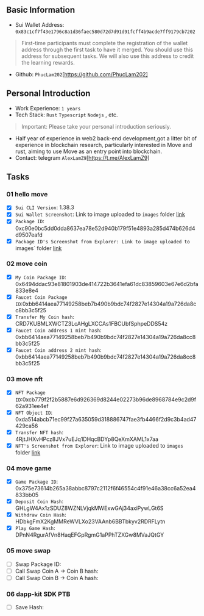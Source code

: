 ## Basic Information
- Sui Wallet Address: `0x83c1cf7f43e1796c8a1d36faec580d72d7d91d91fcff4b9acde7ff9179cb7202`
> First-time participants must complete the registration of the wallet address through the first task to have it merged. You should use this address for subsequent tasks. We will also use this address to credit the learning rewards.
- Github: `PhucLam202`[https://github.com/PhucLam202]

## Personal Introduction
- Work Experience: `1 years`
- Tech Stack: `Rust` `Typescript` `Nodejs` , etc.
> Important: Please take your personal introduction seriously.
- Half year of experience in web2 back-end development,got a litter bit of experience in blockchain research, particularly interested in Move and rust, aiming to use Move as an entry point into blockchain.
- Contact: telegram `AlexLamZ9`[https://t.me/AlexLamZ9]

## Tasks

### 01 hello move
- [x] `Sui CLI Version`: 1.38.3
- [x] `Sui Wallet Screenshot`: Link to image uploaded to `images` folder [link](./images/task1_wallet_address.png)
- [x] `Package ID`: 0xc90e0bc5dd0dda8637ea78e52d940b179f51e4893a285d474b626d4d9507eafd
- [x] `Package ID's Screenshot from Explorer: Link to image uploaded to `images` folder [link](./images/task1_packageId.png)

### 02 move coin
- [x] `My Coin Package ID`: 0x6494ddac93e81801903de414722b3641efa61dc83859603e67e6d2bfa833e8e4
- [x] `Faucet Coin Package ID`:0xbb6414aea77149258beb7b490b9bdc74f2827e14304a19a726da8cc8bb3c5f25
- [x] `Transfer My Coin hash`: CRD7KUBMLXWCTZ3LcAHgLXCCAs1FBCUbfSphpeDDS54z
- [x] `Faucet Coin address 1 mint hash`: 0xbb6414aea77149258beb7b490b9bdc74f2827e14304a19a726da8cc8bb3c5f25
- [x] `Faucet Coin address 2 mint hash`: 0xbb6414aea77149258beb7b490b9bdc74f2827e14304a19a726da8cc8bb3c5f25

### 03 move nft
- [x] `NFT Package ID`:0xcb779f2f2b5887e6d926369d8244e02273b96de8968784e9c2d9f62a931ee4ef
- [x] `NFT Object ID`: 0xda514abcb71ec99f27a635059d318886747fae3fb4466f2d9c3b4ad47429ca56
- [x] `Transfer NFT hash`: 4RjtJHXvHPcz8JVx7uEJq1DHqcBDYp8QeXmXAML1x7aa
- [x] `NFT's Screenshot from Explorer`: Link to image uploaded to `images` folder [link](./images/task3_NFT.png)

### 04 move game
- [x] `Game Package ID`: 0x375e73614b265a38abbc8797c2112f6f46554c4f91e46a38cc6a52ea4833bb05
- [x] `Deposit Coin Hash`: GHLgW4Ax1zSDUZ8WZNLVjqkMWExwGAj34axiPywLGt6S
- [x] `Withdraw Coin Hash`: HDbkgFmX2KgMMReWVLXo23VAAnb6BBTbkyv2RDRFLytn
- [x] `Play Game Hash`: DPnN4RgurAfVn8HaqEFGpRgmG1aPPhTZXGw8MVaJQtGY

### 05 move swap
- [ ] Swap Package ID:
- [ ] Call Swap Coin A -> Coin B hash:
- [ ] Call Swap Coin B -> Coin A hash:

### 06 dapp-kit SDK PTB
- [ ] Save Hash:
